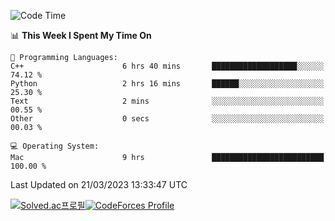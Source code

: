 
<!--START_SECTION:waka-->
![Code Time](http://img.shields.io/badge/Code%20Time-2%2C621%20hrs%204%20mins-blue)

📊 **This Week I Spent My Time On** 

```text
💬 Programming Languages: 
C++                      6 hrs 40 mins       ███████████████████░░░░░░   74.12 % 
Python                   2 hrs 16 mins       ██████░░░░░░░░░░░░░░░░░░░   25.30 % 
Text                     2 mins              ░░░░░░░░░░░░░░░░░░░░░░░░░   00.55 % 
Other                    0 secs              ░░░░░░░░░░░░░░░░░░░░░░░░░   00.03 % 

💻 Operating System: 
Mac                      9 hrs               █████████████████████████   100.00 % 
```


 Last Updated on 21/03/2023 13:33:47 UTC
<!--END_SECTION:waka-->
[![Solved.ac프로필](http://mazassumnida.wtf/api/generate_badge?boj=hckim96)](https://solved.ac/hckim96)[![CodeForces Profile](https://cf.leed.at?id=hckim96)](https://codeforces.com/profile/hckim96)
